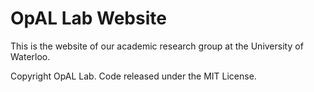 # OpAL Lab Website

This is the website of our academic research group at the University of Waterloo.

Copyright OpAL Lab. Code released under the MIT License.
